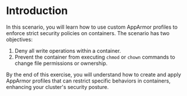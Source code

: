 # Introduction

In this scenario, you will learn how to use custom AppArmor profiles to enforce strict security policies on containers. The scenario has two objectives:

1. Deny all write operations within a container.
2. Prevent the container from executing `chmod` or `chown` commands to change file permissions or ownership.

By the end of this exercise, you will understand how to create and apply AppArmor profiles that can restrict specific behaviors in containers, enhancing your cluster's security posture.
